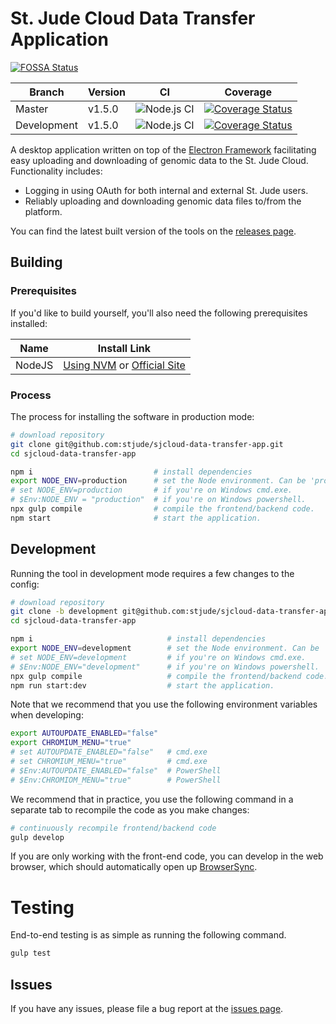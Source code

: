 # St. Jude Cloud Data Transfer Application

[![FOSSA Status](https://app.fossa.io/api/projects/git%2Bgithub.com%2Fstjude%2Fsjcloud-data-transfer-app.svg?type=shield)](https://app.fossa.io/projects/git%2Bgithub.com%2Fstjude%2Fsjcloud-data-transfer-app?ref=badge_shield)

| Branch | Version | CI | Coverage |
| ------ | ------- | -- | -------- |
| Master | v1.5.0  | ![Node.js CI](https://github.com/stjude/sjcloud-data-transfer-app/workflows/Node.js%20CI/badge.svg?branch=master) | [![Coverage Status][coverage-master-svg]][coverage-master-link] |
| Development | v1.5.0 | ![Node.js CI](https://github.com/stjude/sjcloud-data-transfer-app/workflows/Node.js%20CI/badge.svg?branch=development) | [![Coverage Status][coverage-development-svg]][coverage-development-link] |

A desktop application written on top of the [Electron Framework](https://electron.atom.io/) facilitating easy uploading and downloading of genomic data to the St. Jude Cloud. Functionality includes:

* Logging in using OAuth for both internal and external St. Jude users.
* Reliably uploading and downloading genomic data files to/from the platform.

You can find the latest built version of the tools on the [releases page](https://github.com/stjude/sjcloud-data-transfer-app/releases).

## Building

### Prerequisites

If you'd like to build yourself, you'll also need the following prerequisites installed:

| **Name** | **Install Link**                                                                                                  |
| -------- | ----------------------------------------------------------------------------------------------------------------- |
| NodeJS   | [Using NVM](https://github.com/creationix/nvm#install-script) or [Official Site](https://nodejs.org/en/download/) |

### Process

The process for installing the software in production mode:

```bash
# download repository
git clone git@github.com:stjude/sjcloud-data-transfer-app.git
cd sjcloud-data-transfer-app

npm i                           # install dependencies
export NODE_ENV=production      # set the Node environment. Can be 'production' or 'development'.
# set NODE_ENV=production       # if you're on Windows cmd.exe.
# $Env:NODE_ENV = "production"  # if you're on Windows powershell.
npx gulp compile                # compile the frontend/backend code.
npm start                       # start the application.
```

## Development

Running the tool in development mode requires a few changes to the config:

```bash
# download repository
git clone -b development git@github.com:stjude/sjcloud-data-transfer-app.git
cd sjcloud-data-transfer-app

npm i                              # install dependencies
export NODE_ENV=development        # set the Node environment. Can be 'production' or 'development'.
# set NODE_ENV=development         # if you're on Windows cmd.exe.
# $Env:NODE_ENV="development"      # if you're on Windows powershell.
npx gulp compile                   # compile the frontend/backend code.
npm run start:dev                  # start the application.
```

Note that we recommend that you use the following environment variables when developing:

```bash
export AUTOUPDATE_ENABLED="false"
export CHROMIUM_MENU="true"
# set AUTOUPDATE_ENABLED="false"   # cmd.exe
# set CHROMIUM_MENU="true"         # cmd.exe
# $Env:AUTOUPDATE_ENABLED="false"  # PowerShell
# $Env:CHROMIOM_MENU="true"        # PowerShell
```

We recommend that in practice, you use the following command in a separate tab to recompile the code as you make changes:

```bash
# continuously recompile frontend/backend code
gulp develop
```

If you are only working with the front-end code, you can develop in the web browser, which should automatically open up [BrowserSync](https://www.browsersync.io/).

# Testing

End-to-end testing is as simple as running the following command.

```bash
gulp test
```

## Issues

If you have any issues, please file a bug report at the [issues page](https://github.com/stjude/sjcloud-data-transfer-app/issues).

[travis-master-ci-link]: https://travis-ci.org/stjude/sjcloud-data-transfer-app
[travis-master-ci-svg]: https://travis-ci.org/stjude/sjcloud-data-transfer-app.svg?branch=master
[windows-master-ci-link]: https://ci.appveyor.com/project/claymcleod/sjcloud-data-transfer-app/branch/master
[windows-master-ci-svg]: https://ci.appveyor.com/api/projects/status/m0a9yidlkb96sgfi/branch/master?svg=true
[maintainability-master-link]: https://codeclimate.com/github/stjude/sjcloud-data-transfer-app/maintainability
[maintainability-master-svg]: https://api.codeclimate.com/v1/badges/ce7eed7d778bf50ac81a/maintainability
[coverage-master-link]: https://coveralls.io/github/stjude/sjcloud-data-transfer-app?branch=master
[coverage-master-svg]: https://coveralls.io/repos/github/stjude/sjcloud-data-transfer-app/badge.svg?branch=master
[travis-development-ci-link]: https://travis-ci.org/stjude/sjcloud-data-transfer-app
[travis-development-ci-svg]: https://travis-ci.org/stjude/sjcloud-data-transfer-app.svg?branch=development
[windows-development-ci-link]: https://ci.appveyor.com/project/claymcleod/sjcloud-data-transfer-app/branch/development
[windows-development-ci-svg]: https://ci.appveyor.com/api/projects/status/m0a9yidlkb96sgfi/branch/development?svg=true
[coverage-development-link]: https://coveralls.io/github/stjude/sjcloud-data-transfer-app?branch=development
[coverage-development-svg]: https://coveralls.io/repos/github/stjude/sjcloud-data-transfer-app/badge.svg?branch=development
